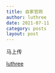 ```yaml
---
title: 自家官网
author: luthree
date: 2021-07-11
category: posts
layout: post
---
```


马上传

[luthree](http://www.luthree.tk)
